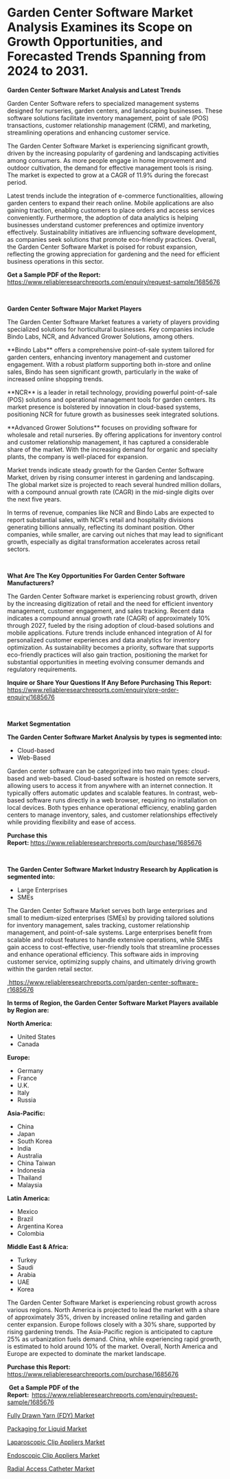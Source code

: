 <p><h1>Garden Center Software Market Analysis Examines its Scope on Growth Opportunities, and Forecasted Trends Spanning from 2024 to 2031.</h1></p><p><strong>Garden Center Software Market Analysis and Latest Trends</strong></p>
<p><p>Garden Center Software refers to specialized management systems designed for nurseries, garden centers, and landscaping businesses. These software solutions facilitate inventory management, point of sale (POS) transactions, customer relationship management (CRM), and marketing, streamlining operations and enhancing customer service.</p><p>The Garden Center Software Market is experiencing significant growth, driven by the increasing popularity of gardening and landscaping activities among consumers. As more people engage in home improvement and outdoor cultivation, the demand for effective management tools is rising. The market is expected to grow at a CAGR of 11.9% during the forecast period. </p><p>Latest trends include the integration of e-commerce functionalities, allowing garden centers to expand their reach online. Mobile applications are also gaining traction, enabling customers to place orders and access services conveniently. Furthermore, the adoption of data analytics is helping businesses understand customer preferences and optimize inventory effectively. Sustainability initiatives are influencing software development, as companies seek solutions that promote eco-friendly practices. Overall, the Garden Center Software Market is poised for robust expansion, reflecting the growing appreciation for gardening and the need for efficient business operations in this sector.</p></p>
<p><strong>Get a Sample PDF of the Report:&nbsp;</strong> <a href="https://www.reliableresearchreports.com/enquiry/request-sample/1685676?utm_campaign=31&utm_medium=2&utm_source=Github&utm_content=ia&utm_term=17122024&utm_id=garden-center-software">https://www.reliableresearchreports.com/enquiry/request-sample/1685676</a></p>
<p>&nbsp;</p>
<p><strong>Garden Center Software Major Market Players</strong></p>
<p><p>The Garden Center Software Market features a variety of players providing specialized solutions for horticultural businesses. Key companies include Bindo Labs, NCR, and Advanced Grower Solutions, among others. </p><p>**Bindo Labs** offers a comprehensive point-of-sale system tailored for garden centers, enhancing inventory management and customer engagement. With a robust platform supporting both in-store and online sales, Bindo has seen significant growth, particularly in the wake of increased online shopping trends.</p><p>**NCR** is a leader in retail technology, providing powerful point-of-sale (POS) solutions and operational management tools for garden centers. Its market presence is bolstered by innovation in cloud-based systems, positioning NCR for future growth as businesses seek integrated solutions.</p><p>**Advanced Grower Solutions** focuses on providing software for wholesale and retail nurseries. By offering applications for inventory control and customer relationship management, it has captured a considerable share of the market. With the increasing demand for organic and specialty plants, the company is well-placed for expansion.</p><p>Market trends indicate steady growth for the Garden Center Software Market, driven by rising consumer interest in gardening and landscaping. The global market size is projected to reach several hundred million dollars, with a compound annual growth rate (CAGR) in the mid-single digits over the next five years.</p><p>In terms of revenue, companies like NCR and Bindo Labs are expected to report substantial sales, with NCR's retail and hospitality divisions generating billions annually, reflecting its dominant position. Other companies, while smaller, are carving out niches that may lead to significant growth, especially as digital transformation accelerates across retail sectors.</p></p>
<p>&nbsp;</p>
<p><strong>What Are The Key Opportunities For Garden Center Software Manufacturers?</strong></p>
<p><p>The Garden Center Software market is experiencing robust growth, driven by the increasing digitization of retail and the need for efficient inventory management, customer engagement, and sales tracking. Recent data indicates a compound annual growth rate (CAGR) of approximately 10% through 2027, fueled by the rising adoption of cloud-based solutions and mobile applications. Future trends include enhanced integration of AI for personalized customer experiences and data analytics for inventory optimization. As sustainability becomes a priority, software that supports eco-friendly practices will also gain traction, positioning the market for substantial opportunities in meeting evolving consumer demands and regulatory requirements.</p></p>
<p><strong>Inquire or Share Your Questions If Any Before Purchasing This Report:</strong> <a href="https://www.reliableresearchreports.com/enquiry/pre-order-enquiry/1685676?utm_campaign=31&utm_medium=2&utm_source=Github&utm_content=ia&utm_term=17122024&utm_id=garden-center-software">https://www.reliableresearchreports.com/enquiry/pre-order-enquiry/1685676</a></p>
<p>&nbsp;</p>
<p><strong>Market Segmentation</strong></p>
<p><strong>The Garden Center Software Market Analysis by types is segmented into:</strong></p>
<p><ul><li>Cloud-based</li><li>Web-Based</li></ul></p>
<p><p>Garden center software can be categorized into two main types: cloud-based and web-based. Cloud-based software is hosted on remote servers, allowing users to access it from anywhere with an internet connection. It typically offers automatic updates and scalable features. In contrast, web-based software runs directly in a web browser, requiring no installation on local devices. Both types enhance operational efficiency, enabling garden centers to manage inventory, sales, and customer relationships effectively while providing flexibility and ease of access.</p></p>
<p><strong>Purchase this Report:&nbsp;</strong><a href="https://www.reliableresearchreports.com/purchase/1685676?utm_campaign=31&utm_medium=2&utm_source=Github&utm_content=ia&utm_term=17122024&utm_id=garden-center-software">https://www.reliableresearchreports.com/purchase/1685676</a></p>
<p>&nbsp;</p>
<p><strong>The Garden Center Software Market Industry Research by Application is segmented into:</strong></p>
<p><ul><li>Large Enterprises</li><li>SMEs</li></ul></p>
<p><p>The Garden Center Software Market serves both large enterprises and small to medium-sized enterprises (SMEs) by providing tailored solutions for inventory management, sales tracking, customer relationship management, and point-of-sale systems. Large enterprises benefit from scalable and robust features to handle extensive operations, while SMEs gain access to cost-effective, user-friendly tools that streamline processes and enhance operational efficiency. This software aids in improving customer service, optimizing supply chains, and ultimately driving growth within the garden retail sector.</p></p>
<p><a href="https://www.reliableresearchreports.com/garden-center-software-r1685676?utm_campaign=31&utm_medium=2&utm_source=Github&utm_content=ia&utm_term=17122024&utm_id=garden-center-software">&nbsp;https://www.reliableresearchreports.com/garden-center-software-r1685676</a></p>
<p><strong>In terms of Region, the Garden Center Software Market Players available by Region are:</strong></p>
<p>
    <p> <strong> North America: </strong>
        <ul>
            <li>United States</li>
            <li>Canada</li>
        </ul>
        </p> 
    <p> <strong> Europe: </strong>
        <ul>
            <li>Germany</li>
            <li>France</li>
            <li>U.K.</li>
            <li>Italy</li>
            <li>Russia</li>
        </ul>
        </p> 
    <p> <strong> Asia-Pacific: </strong>
        <ul>
            <li>China</li>
            <li>Japan</li>
            <li>South Korea</li>
            <li>India</li>
            <li>Australia</li>
            <li>China Taiwan</li>
            <li>Indonesia</li>
            <li>Thailand</li>
            <li>Malaysia</li>
        </ul>
        </p> 
    <p> <strong> Latin America: </strong>
        <ul>
            <li>Mexico</li>
            <li>Brazil</li>
            <li>Argentina Korea</li>
            <li>Colombia</li>
        </ul>
        </p> 
    <p> <strong> Middle East & Africa: </strong>
        <ul>
            <li>Turkey</li>
            <li>Saudi</li>
            <li>Arabia</li>
            <li>UAE</li>
            <li>Korea</li>
        </ul>
    </p>
    </p>
<p><p>The Garden Center Software Market is experiencing robust growth across various regions. North America is projected to lead the market with a share of approximately 35%, driven by increased online retailing and garden center expansion. Europe follows closely with a 30% share, supported by rising gardening trends. The Asia-Pacific region is anticipated to capture 25% as urbanization fuels demand. China, while experiencing rapid growth, is estimated to hold around 10% of the market. Overall, North America and Europe are expected to dominate the market landscape.</p></p>
<p><strong>Purchase this Report: </strong><a href="https://www.reliableresearchreports.com/purchase/1685676?utm_campaign=31&utm_medium=2&utm_source=Github&utm_content=ia&utm_term=17122024&utm_id=garden-center-software">https://www.reliableresearchreports.com/purchase/1685676</a></p>
<p>&nbsp;<strong>Get a Sample PDF of the Report:&nbsp;&nbsp;</strong><a href="https://www.reliableresearchreports.com/enquiry/request-sample/1685676?utm_campaign=31&utm_medium=2&utm_source=Github&utm_content=ia&utm_term=17122024&utm_id=garden-center-software">https://www.reliableresearchreports.com/enquiry/request-sample/1685676</a></p>
<p><strong></strong></p>
<p><p><a href="https://github.com/juniordelafrance/Market-Research-Report-List-5/blob/main/fully-drawn-yarn-fdy-market.md?utm_campaign=31&utm_medium=2&utm_source=Github&utm_content=ia&utm_term=17122024&utm_id=garden-center-software">Fully Drawn Yarn (FDY) Market</a></p><p><a href="https://github.com/rahu1506/Market-Research-Report-List-6/blob/main/packaging-for-liquid-market.md?utm_campaign=31&utm_medium=2&utm_source=Github&utm_content=ia&utm_term=17122024&utm_id=garden-center-software">Packaging for Liquid Market</a></p><p><a href="https://www.linkedin.com/pulse/global-laparoscopic-clip-appliers-market-analysis-onmarkets-vrvwf?utm_campaign=31&utm_medium=2&utm_source=Github&utm_content=ia&utm_term=17122024&utm_id=garden-center-software">Laparoscopic Clip Appliers Market</a></p><p><a href="https://www.linkedin.com/pulse/in-depth-analysis-endoscopic-clip-appliers-market-dynamics-luhxf?utm_campaign=31&utm_medium=2&utm_source=Github&utm_content=ia&utm_term=17122024&utm_id=garden-center-software">Endoscopic Clip Appliers Market</a></p><p><a href="https://www.linkedin.com/pulse/comprehensive-analysis-radial-access-catheter-market-scope-ythmf?utm_campaign=31&utm_medium=2&utm_source=Github&utm_content=ia&utm_term=17122024&utm_id=garden-center-software">Radial Access Catheter Market</a></p></p>